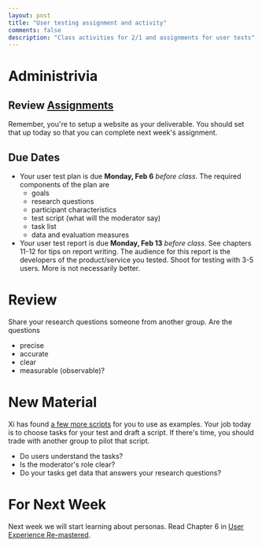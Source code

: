 ```yaml
---
layout: post
title: "User testing assignment and activity"
comments: false
description: "Class activities for 2/1 and assignments for user tests"
---
```


# Administrivia

## Review [Assignments]({{site.baseurl}}/assignments)

Remember, you're to setup a website as your deliverable. You should set that up today so that you can complete next week's assignment.

## Due Dates

- Your user test plan is due **Monday, Feb 6** *before class*. The required components of the plan are
	- goals
	- research questions
	- participant characteristics
	- test script (what will the moderator say)
	- task list
	- data and evaluation measures
- Your user test report is due **Monday, Feb 13** *before class*. See chapters 11-12 for tips on report writing. The audience for this report is the developers of the product/service you tested. Shoot for testing with 3-5 users. More is not necessarily better.

# Review

Share your research questions someone from another group. Are the questions

- precise
- accurate
- clear
- measurable (observable)?

# New Material

Xi has found [a few more scripts](https://www.dropbox.com/sh/x5o2lh23ab4nadu/AAAZrt5No8iKRxjzCQt6Bgrea?dl=0) for you to use as examples. Your job today is to choose tasks for your test and draft a script. If there's time, you should trade with another group to pilot that script. 

- Do users understand the tasks? 
- Is the moderator's role clear? 
- Do your tasks get data that answers your research questions?

# For Next Week

Next week we will start learning about personas. Read Chapter 6 in [User Experience Re-mastered](http://wiki.margtu.ru/index.php?wakka=HomePage/20092010/NIRS/files&get=userexperienceremasteredyourguidetogettingtherightdesign.9780123751140.51208.pdf). 

